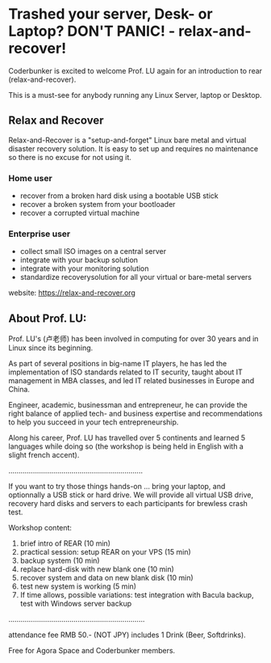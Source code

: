 # Trashed your server, Desk- or Laptop? DON'T PANIC! - relax-and-recover!

Coderbunker is excited to welcome Prof. LU again for an introduction to rear (relax-and-recover).

This is a must-see for anybody running any Linux Server, laptop or Desktop.

## Relax and Recover

Relax-and-Recover is a "setup-and-forget" Linux bare metal and virtual disaster recovery solution. It is easy to set up and requires no maintenance so there is no excuse for not using it.

### Home user
- recover from a broken hard disk using a bootable USB stick
- recover a broken system from your bootloader
- recover a corrupted virtual machine

### Enterprise user
- collect small ISO images on a central server
- integrate with your backup solution
- integrate with your monitoring solution
- standardize recoverysolution for all your virtual or bare-metal servers

website: https://relax-and-recover.org


## About Prof. LU:

Prof. LU's (卢老师) has been involved in computing for over 30 years and in Linux since its beginning.

As part of several positions in big-name IT players, he has led the implementation of ISO standards related to IT security,  taught about IT management in MBA classes, and led IT related businesses in Europe and China.

Engineer, academic, businessman and entrepreneur, he can provide the right balance of applied tech- and business expertise and recommendations to help you succeed in your tech entrepreneurship.

Along his career, Prof. LU has travelled over 5 continents and learned 5 languages while doing so (the workshop is being held in English with a slight french accent).

..................................................................

If you want to try those things hands-on ... bring your laptop, and optionnally a USB stick or hard drive. We will provide all virtual USB drive, recovery hard disks and servers to each participants for brewless crash test.

Workshop content:

1. brief intro of REAR (10 min)
2. practical session: setup REAR on your VPS (15 min)
3. backup system (10 min)
4. replace hard-disk with new blank one (10 min)
5. recover system and data on new blank disk (10 min)
6. test new system is working (5 min)
7. If time allows, possible variations: test integration with Bacula backup, test with Windows server backup

...................................................................

attendance fee RMB 50.- (NOT JPY) includes 1 Drink (Beer, Softdrinks).

Free for Agora Space and Coderbunker members.
